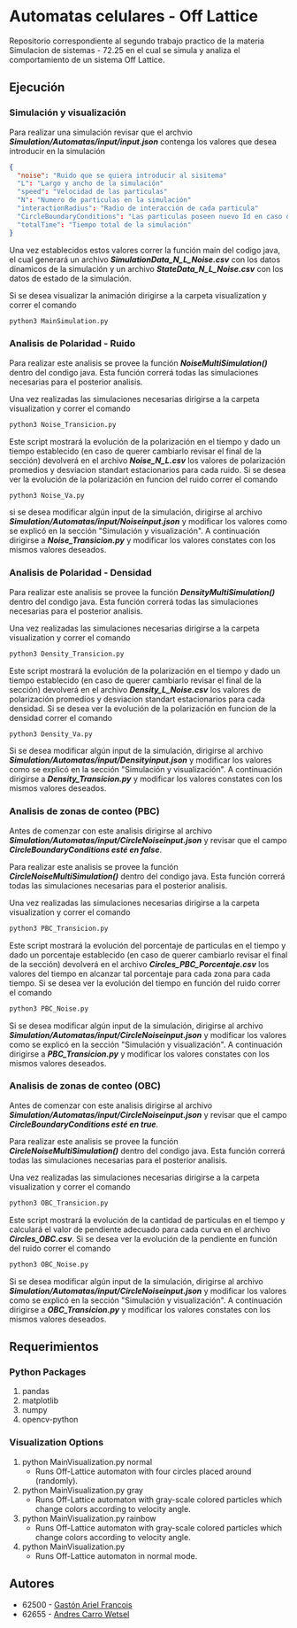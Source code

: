 # Automatas celulares - Off Lattice #

Repositorio correspondiente al segundo trabajo practico de la materia Simulacion de sistemas - 72.25 en el cual se simula y analiza el comportamiento de un sistema Off Lattice.

## Ejecución

### Simulación y visualización
Para realizar una simulación revisar que el archvio **_Simulation/Automatas/input/input.json_** contenga los valores que desea introducir en la simulación

````json
{
  "noise": "Ruido que se quiera introducir al sisitema"
  "L": "Largo y ancho de la simulación"
  "speed": "Velocidad de las particulas"
  "N": "Numero de particulas en la simulación"
  "interactionRadius": "Radio de interacción de cada particula"
  "CircleBoundaryConditions": "Las particulas poseen nuevo Id en caso de salir a los margenes"
  "totalTime": "Tiempo total de la simulación"
}
````
Una vez establecidos estos valores correr la función main del codigo java, el cual generará un archivo **_SimulationData_N_L_Noise.csv_** con los datos dinamicos de la simulación y un archivo **_StateData_N_L_Noise.csv_** con los datos de estado de la simulación.

Si se desea visualizar la animación dirigirse a la carpeta visualization y correr el comando

````bash
python3 MainSimulation.py
````

### Analisis de Polaridad - Ruido

Para realizar este analisis se provee la función **_NoiseMultiSimulation()_** dentro del condigo java. Esta función correrá todas las simulaciones necesarias para el posterior analisis.

Una vez realizadas las simulaciones necesarias dirigirse a la carpeta visualization y correr el comando

````bash
python3 Noise_Transicion.py
````
Este script mostrará la evolución de la polarización en el tiempo y dado un tiempo establecido (en caso de querer cambiarlo revisar el final de la sección) devolverá en el archivo **_Noise_N_L.csv_** los valores de polarización promedios y desviacion standart estacionarios para cada ruido. Si se desea ver la evolución de la polarización en funcion del ruido correr el comando

````bash
python3 Noise_Va.py
````

si se desea modificar algún input de la simulación, dirigirse al archivo **_Simulation/Automatas/input/Noiseinput.json_** y modificar los valores como se explicó en la sección "Simulación y visualización". A continuación dirigirse a **_Noise_Transicion.py_** y modificar los valores constates con los mismos valores deseados.

### Analisis de Polaridad - Densidad

Para realizar este analisis se provee la función **_DensityMultiSimulation()_** dentro del condigo java. Esta función correrá todas las simulaciones necesarias para el posterior analisis.

Una vez realizadas las simulaciones necesarias dirigirse a la carpeta visualization y correr el comando

````bash
python3 Density_Transicion.py
````
Este script mostrará la evolución de la polarización en el tiempo y dado un tiempo establecido (en caso de querer cambiarlo revisar el final de la sección) devolverá en el archivo **_Density_L_Noise.csv_** los valores de polarización promedios y desviacion standart estacionarios para cada densidad. Si se desea ver la evolución de la polarización en funcion de la densidad correr el comando

````bash
python3 Density_Va.py
````

Si se desea modificar algún input de la simulación, dirigirse al archivo **_Simulation/Automatas/input/Densityinput.json_** y modificar los valores como se explicó en la sección "Simulación y visualización". A continuación dirigirse a **_Density_Transicion.py_** y modificar los valores constates con los mismos valores deseados.

### Analisis de zonas de conteo (PBC)

Antes de comenzar con este analisis dirigirse al archivo **_Simulation/Automatas/input/CircleNoiseinput.json_** y revisar que el campo **_CircleBoundaryConditions esté en false_**.

Para realizar este analisis se provee la función **_CircleNoiseMultiSimulation()_** dentro del condigo java. Esta función correrá todas las simulaciones necesarias para el posterior analisis.

Una vez realizadas las simulaciones necesarias dirigirse a la carpeta visualization y correr el comando

````bash
python3 PBC_Transicion.py
````
Este script mostrará la evolución del porcentaje de particulas en el tiempo y dado un porcentaje establecido (en caso de querer cambiarlo revisar el final de la sección) devolverá en el archivo **_Circles_PBC_Porcentaje.csv_** los valores del tiempo en alcanzar tal porcentaje para cada zona para cada tiempo. Si se desea ver la evolución del tiempo en función del ruido correr el comando

````bash
python3 PBC_Noise.py
````

Si se desea modificar algún input de la simulación, dirigirse al archivo **_Simulation/Automatas/input/CircleNoiseinput.json_** y modificar los valores como se explicó en la sección "Simulación y visualización". A continuación dirigirse a **_PBC_Transicion.py_** y modificar los valores constates con los mismos valores deseados.

### Analisis de zonas de conteo (OBC)

Antes de comenzar con este analisis dirigirse al archivo **_Simulation/Automatas/input/CircleNoiseinput.json_** y revisar que el campo **_CircleBoundaryConditions esté en true_**.

Para realizar este analisis se provee la función **_CircleNoiseMultiSimulation()_** dentro del condigo java. Esta función correrá todas las simulaciones necesarias para el posterior analisis.

Una vez realizadas las simulaciones necesarias dirigirse a la carpeta visualization y correr el comando

````bash
python3 OBC_Transicion.py
````
Este script mostrará la evolución de la cantidad de particulas en el tiempo y calculará el valor de pendiente adecuado para cada curva en el archivo **_Circles_OBC.csv_**. Si se desea ver la evolución de la pendiente en función del ruido correr el comando

````bash
python3 OBC_Noise.py
````

Si se desea modificar algún input de la simulación, dirigirse al archivo **_Simulation/Automatas/input/CircleNoiseinput.json_** y modificar los valores como se explicó en la sección "Simulación y visualización". A continuación dirigirse a **_OBC_Transicion.py_** y modificar los valores constates con los mismos valores deseados.


## Requerimientos

### Python Packages ###
1. pandas
2. matplotlib
3. numpy
4. opencv-python

### Visualization Options ###
1. python MainVisualization.py normal
    - Runs Off-Lattice automaton with four circles placed around (randomly).
2. python MainVisualization.py gray
    - Runs Off-Lattice automaton with gray-scale colored particles which change colors according to velocity angle.
3. python MainVisualization.py rainbow
    - Runs Off-Lattice automaton with gray-scale colored particles which change colors according to velocity angle.
4. python MainVisualization.py
    - Runs Off-Lattice automaton in normal mode.

## Autores

- 62500 - [Gastón Ariel Francois](https://github.com/francoisgaston)
- 62655 - [Andres Carro Wetsel](https://github.com/AndresCarro)
